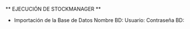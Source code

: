 ** EJECUCIÓN DE STOCKMANAGER ** 

- Importación de la Base de Datos
Nombre BD:
Usuario:
Contraseña BD:

